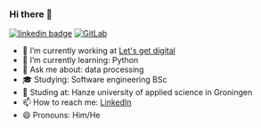 ### Hi there 👋

[![linkedin badge](https://img.shields.io/badge/Joey_Roeters-30302f?style=flat-square&logo=linkedin)](https://www.linkedin.com/in/joey-roeters-42368515b/)
[![GitLab](https://img.shields.io/badge/Zhyltix-30302f?style=flat-square&logo=gitlab)](https://gitlab.com/Zhyltix)

- 🔭 I’m currently working at [Let's get digital](http://letsgetdigital.io)
- 🌱 I’m currently learning: Python
- 💬 Ask me about: data processing
- 🎓 Studying: Software engineering BSc
- 🏫 Studing at: Hanze university of applied science in Groningen
- 📫 How to reach me: [LinkedIn](https://www.linkedin.com/in/joey-roeters-42368515b/)
- 😄 Pronouns: Him/He
